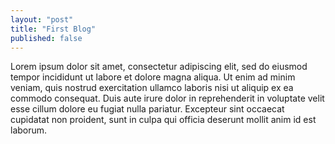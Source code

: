 ```yaml
---
layout: "post"
title: "First Blog"
published: false
---
```


Lorem ipsum dolor sit amet, consectetur adipiscing elit, sed do eiusmod tempor
 incididunt ut labore et dolore magna aliqua. Ut enim ad minim veniam, quis nostrud 
 exercitation ullamco laboris nisi ut aliquip ex ea commodo consequat. Duis aute irure
  dolor in reprehenderit in voluptate velit esse cillum dolore eu fugiat nulla pariatur.
   Excepteur sint occaecat cupidatat non proident, sunt in culpa qui officia deserunt 
   mollit anim id est laborum.

